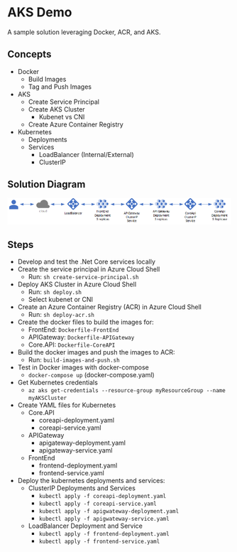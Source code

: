 # AKS Demo

A sample solution leveraging Docker, ACR, and AKS.

## Concepts

- Docker
  - Build Images
  - Tag and Push Images
- AKS
  - Create Service Principal
  - Create AKS Cluster
    - Kubenet vs CNI
  - Create Azure Container Registry
- Kubernetes
  - Deployments
  - Services
    - LoadBalancer (Internal/External)
    - ClusterIP
## Solution Diagram

![Solution Diagram](Diagram.png)

## Steps

- Develop and test the .Net Core services locally
- Create the service principal in Azure Cloud Shell
  - Run: ```sh create-service-principal.sh```
- Deploy AKS Cluster in Azure Cloud Shell
  - Run: ```sh deploy.sh```
  - Select kubenet or CNI
- Create an Azure Container Registry (ACR) in Azure Cloud Shell
  - Run: ```sh deploy-acr.sh```
- Create the docker files to build the images for:
  - FrontEnd: ```Dockerfile-FrontEnd```
  - APIGateway: ```Dockerfile-APIGateway```
  - Core.API: ```Dockerfile-CoreAPI```
- Build the docker images and push the images to ACR:
  - Run: ```build-images-and-push.sh``` 
- Test in Docker images with docker-compose
  - ```docker-compose up``` (docker-compose.yaml)
- Get Kubernetes credentials
  - ```az aks get-credentials --resource-group myResourceGroup --name myAKSCluster```
- Create YAML files for Kubernetes
  - Core.API
    - coreapi-deployment.yaml
    - coreapi-service.yaml
  - APIGateway
    - apigateway-deployment.yaml
    - apigateway-service.yaml 
  - FrontEnd
    - frontend-deployment.yaml
    - frontend-service.yaml 
- Deploy the kubernetes deployments and services:
  - ClusterIP Deployments and Services
      - ```kubectl apply -f coreapi-deployment.yaml```
      - ```kubectl apply -f coreapi-service.yaml```
      - ```kubectl apply -f apigwateway-deployment.yaml```
      - ```kubectl apply -f apigwateway-service.yaml```
  - LoadBalancer Deployment and Service
    - ```kubectl apply -f frontend-deployment.yaml```
    - ```kubectl apply -f frontend-service.yaml```
